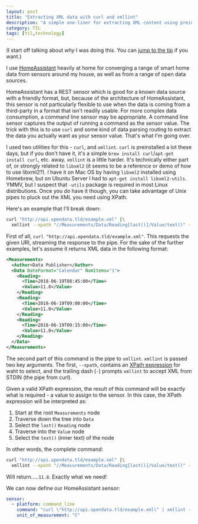 ```yaml
---
layout: post
title: "Extracting XML data with curl and xmllint"
description: "A simple one-liner for extracting XML content using preinstalled command-line utilities"
category: TIL
tags: [til,technology]
---
```


(I start off talking about _why_ I was doing this. You can [jump to the tip](#tip) if you want.)

I use [HomeAssistant](https://www.home-assistant.io/) heavily at home for converging a range
of smart home data from sensors around my house, as well as from a range of open data sources.

HomeAssistant has a REST sensor which is good for a known data source with a friendly format, but, because of the architecture of HomeAssistant, this sensor is not particularly flexible to use when the data is coming from a third-party in a format that isn't readily usable. For more complex data consumption, a command line sensor may be appropriate. A command line sensor captures the output of running a command as the sensor value. The trick with this is to use `curl` and some kind of data parsing routing to extract the data you actually want as your sensor value. That's what I'm going over.

<div id="tip"></div>

I used two utilities for this - `curl`, and `xmllint`. `curl` is preinstalled a lot these days, but if you don't have it, it's a simple `brew install curl`/`apt-get install curl`, etc. away. `xmllint` is a little harder. It's technically either part of, or strongly related to `libxml2` (it seems to be a reference or demo of how to use libxml2?). I have it on Mac OS by having `libxml2` installed using Homebrew, but on Ubuntu Server I had to `apt-get install libxml2-utils`. YMMV, but I suspect that `-utils` package is required in most Linux distributions. Once you _do_ have it though, you can take advantage of Unix pipes to pluck out the XML you need using XPath.

Here's an example that I'll break down:

```sh
curl "http://api.opendata.tld/example.xml" |\
  xmllint --xpath "//Measurements/Data/Reading[last()]/Value/text()" -
```

First of all, `curl "http://api.opendata.tld/example.xml"`. This requests the given URI, streaming the response to the pipe. For the sake of the further examples, let's assume it returns XML data in the following format:

```xml
<Measurements>
  <Author>Data Publisher</Author>
  <Data DateFormat="Calendar" NumItems="1">
    <Reading>
      <Time>2018-06-19T08:45:00</Time>
      <Value>11.8</Value>
    </Reading>
    <Reading>
      <Time>2018-06-19T09:00:00</Time>
      <Value>11.8</Value>
    </Reading>
    <Reading>
      <Time>2018-06-19T09:15:00</Time>
      <Value>11.8</Value>
    </Reading>
  </Data>
</Measurements>
```

The second part of this command is the pipe to `xmllint`. `xmllint` is passed two key arguments. The first, `--xpath`, contains an [XPath expression](https://developer.mozilla.org/en-US/docs/Web/XPath) for waht to select, and the trailing dash (`-`) prompts `xmllint` to accept XML from STDIN (the pipe from curl).

Given a valid XPath expression, the result of this command will be exactly what is required - a value to assign to the sensor. In this case, the XPath expression will be interpreted as:

1.  Start at the root `Measurements` node
2.  Traverse down the tree into `Data`
3.  Select the `last()` `Reading` node
4.  Traverse into the `Value` node
5.  Select the `text()` (inner text) of the node

In other words, the complete command:

```sh
curl "http://api.opendata.tld/example.xml" |\
  xmllint --xpath "//Measurements/Data/Reading[last()]/Value/text()" -
```

Will return.....`11.8`. Exactly what we need!

We can now define our HomeAssistant sensor:

```yaml
sensor:
  - platform: command_line
    command: "curl \"http://api.opendata.tld/example.xml\" | xmllint --xpath \"//Measurements/Data/Reading[last()]/Value/text()\" -"
    unit_of_measurement: "C"
```
